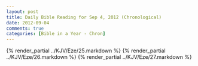 ```yaml
---
layout: post
title: Daily Bible Reading for Sep 4, 2012 (Chronological)
date: 2012-09-04
comments: true
categories: [Bible in a Year - Chron]
---
```

{% render_partial ../KJV/Eze/25.markdown %}
{% render_partial ../KJV/Eze/26.markdown %}
{% render_partial ../KJV/Eze/27.markdown %}
